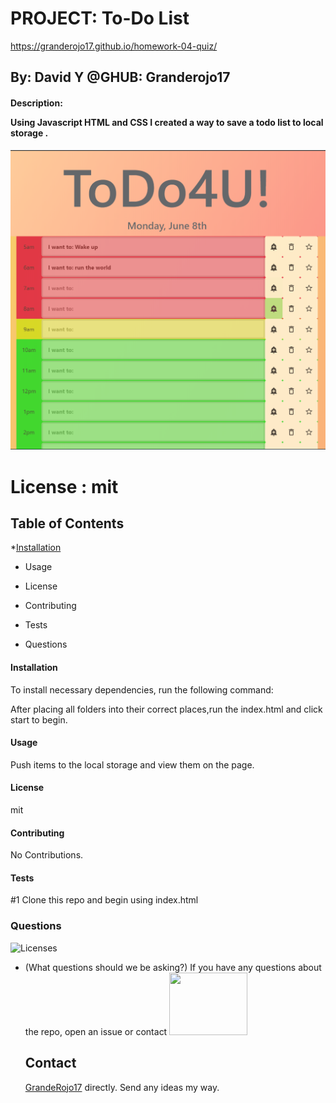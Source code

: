 # **PROJECT**: **To-Do List**

https://granderojo17.github.io/homework-04-quiz/

## By: David Y @GHUB: Granderojo17

#### Description: <p>Using Javascript HTML and CSS I created a way to save a todo list to local storage .</p>

![here](images/ku_bootCamp_HomeWorkPic_todoLIst_01.PNG)

# License : mit

<h2>Table of Contents</h2>

\*[Installation]('#installation')

- Usage

- License
- Contributing
- Tests
- Questions

<h4>Installation </h4>
To install necessary dependencies, run the following command:

After placing all folders into their correct places,run the index.html and click start to begin.

<h4>Usage</h4>

Push items to the local storage and view them on the page.

<h4>License</h4>

mit

<h4>Contributing</h4>

No Contributions.

<h4>Tests</h4>
#1 Clone this repo and begin using index.html

<h3>Questions</h3>

![Licenses](https://img.shields.io/badge/license-mit-blue.svg)

- (What questions should we be asking?)
  If you have any questions about the repo, open an issue or contact
  <img src = 'https://avatars3.githubusercontent.com/u/38540605?v=4' height = 100px width = 125px>
  ## Contact
  <!-- ![Github Profile Picture](https://avatars3.githubusercontent.com/u/38540605?v=4) -->
  [GrandeRojo17](mailto:david.yennerell@gmail.com "personal Email") directly. Send any ideas my way.
